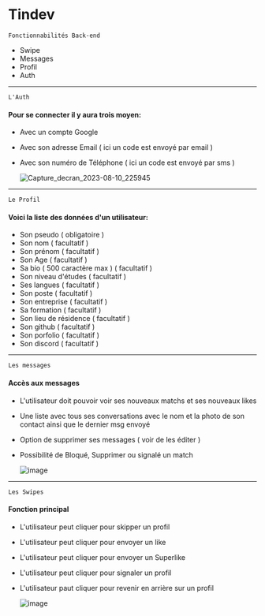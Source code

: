 # Tindev
    Fonctionnabilités Back-end
- Swipe
- Messages
- Profil
- Auth
---

    L'Auth
#### Pour se connecter il y aura trois moyen:
- Avec un compte Google
- Avec son adresse Email ( ici un code est envoyé par email )
- Avec son numéro de Téléphone ( ici un code est envoyé par sms )
  
  ![Capture_decran_2023-08-10_225945](https://github.com/mickaelrebeau/Tindev/assets/75978618/624eaec8-c037-47c2-8def-a928283694c3)
---

    Le Profil
#### Voici la liste des données d'un utilisateur:
- Son pseudo ( obligatoire )
- Son nom ( facultatif )
- Son prénom ( facultatif )
- Son Age  ( facultatif )
- Sa bio ( 500 caractère max ) ( facultatif )
- Son niveau d'études ( facultatif )
- Ses langues ( facultatif )
- Son poste ( facultatif )
- Son entreprise ( facultatif )
- Sa formation ( facultatif )
- Son lieu de résidence ( facultatif )
- Son github ( facultatif )
- Son porfolio ( facultatif )
- Son discord ( facultatif )
---

    Les messages
#### Accès aux messages

- L'utilisateur doit pouvoir voir ses nouveaux matchs et ses nouveaux likes
- Une liste avec tous ses conversations avec le nom et la photo de son contact ainsi que le dernier msg envoyé
- Option de supprimer ses messages ( voir de les éditer )
- Possibilité de Bloqué, Supprimer ou signalé un match

    ![image](https://github.com/mickaelrebeau/Tindev/assets/75978618/34fbdb20-ff4d-4541-a592-7dde57a61685)
---

    Les Swipes
#### Fonction principal

- L'utilisateur peut cliquer pour skipper un profil
- L'utilisateur peut cliquer pour envoyer un like
- L'utilisateur peut cliquer pour envoyer un Superlike
- L'utilisateur peut cliquer pour signaler un profil
- L'utilisateur paut cliquer pour revenir en arrière sur un profil

  ![image](https://github.com/mickaelrebeau/Tindev/assets/75978618/df9dc958-0c59-42ed-bef2-e73501f7df09)

